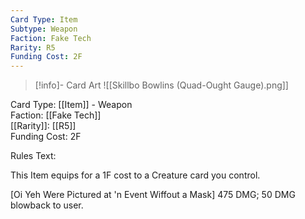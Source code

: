 ```yaml
---
Card Type: Item
Subtype: Weapon
Faction: Fake Tech
Rarity: R5
Funding Cost: 2F
---
```

> [!info]- Card Art
> ![[Skillbo Bowlins (Quad-Ought Gauge).png]]

Card Type: [[Item]] - Weapon  
Faction: [[Fake Tech]]  
[[Rarity]]: [[R5]]  
Funding Cost: 2F  

Rules Text:  

This Item equips for a 1F cost to a Creature card you control.  

[Oi Yeh Were Pictured at 'n Event Wiffout a Mask] 475 DMG; 50 DMG blowback to user.  